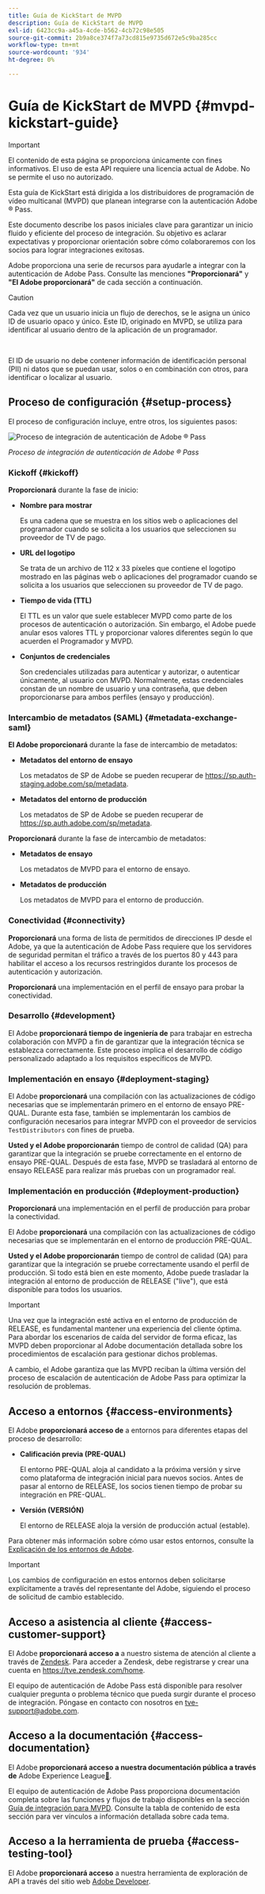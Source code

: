 ```yaml
---
title: Guía de KickStart de MVPD
description: Guía de KickStart de MVPD
exl-id: 6423cc9a-a45a-4cde-b562-4cb72c98e505
source-git-commit: 2b9a8ce374f7a73cd815e9735d672e5c9ba285cc
workflow-type: tm+mt
source-wordcount: '934'
ht-degree: 0%

---
```


# Guía de KickStart de MVPD {#mvpd-kickstart-guide}

>[!IMPORTANT]
>
> El contenido de esta página se proporciona únicamente con fines informativos. El uso de esta API requiere una licencia actual de Adobe. No se permite el uso no autorizado.

Esta guía de KickStart está dirigida a los distribuidores de programación de vídeo multicanal (MVPD) que planean integrarse con la autenticación Adobe ® Pass.

Este documento describe los pasos iniciales clave para garantizar un inicio fluido y eficiente del proceso de integración. Su objetivo es aclarar expectativas y proporcionar orientación sobre cómo colaboraremos con los socios para lograr integraciones exitosas.

Adobe proporciona una serie de recursos para ayudarle a integrar con la autenticación de Adobe Pass. Consulte las menciones **&quot;Proporcionará&quot;** y **&quot;El Adobe proporcionará&quot;** de cada sección a continuación.

>[!CAUTION]
>
> Cada vez que un usuario inicia un flujo de derechos, se le asigna un único ID de usuario opaco y único. Este ID, originado en MVPD, se utiliza para identificar al usuario dentro de la aplicación de un programador.
>
> <br/>
>
> El ID de usuario no debe contener información de identificación personal (PII) ni datos que se puedan usar, solos o en combinación con otros, para identificar o localizar al usuario.

## Proceso de configuración {#setup-process}

El proceso de configuración incluye, entre otros, los siguientes pasos:

![Proceso de integración de autenticación de Adobe ® Pass](../assets/mvpd-int-lifecycle.png)

*Proceso de integración de autenticación de Adobe ® Pass*

### Kickoff {#kickoff}

**Proporcionará** durante la fase de inicio:

* **Nombre para mostrar**

  Es una cadena que se muestra en los sitios web o aplicaciones del programador cuando se solicita a los usuarios que seleccionen su proveedor de TV de pago.

* **URL del logotipo**

  Se trata de un archivo de 112 x 33 píxeles que contiene el logotipo mostrado en las páginas web o aplicaciones del programador cuando se solicita a los usuarios que seleccionen su proveedor de TV de pago.

* **Tiempo de vida (TTL)**

  El TTL es un valor que suele establecer MVPD como parte de los procesos de autenticación o autorización. Sin embargo, el Adobe puede anular esos valores TTL y proporcionar valores diferentes según lo que acuerden el Programador y MVPD.

* **Conjuntos de credenciales**

  Son credenciales utilizadas para autenticar y autorizar, o autenticar únicamente, al usuario con MVPD. Normalmente, estas credenciales constan de un nombre de usuario y una contraseña, que deben proporcionarse para ambos perfiles (ensayo y producción).

### Intercambio de metadatos (SAML) {#metadata-exchange-saml}

**El Adobe proporcionará** durante la fase de intercambio de metadatos:

* **Metadatos del entorno de ensayo**

  Los metadatos de SP de Adobe se pueden recuperar de https://sp.auth-staging.adobe.com/sp/metadata.

* **Metadatos del entorno de producción**

  Los metadatos de SP de Adobe se pueden recuperar de https://sp.auth.adobe.com/sp/metadata.

**Proporcionará** durante la fase de intercambio de metadatos:

* **Metadatos de ensayo**

  Los metadatos de MVPD para el entorno de ensayo.

* **Metadatos de producción**

  Los metadatos de MVPD para el entorno de producción.

### Conectividad {#connectivity}

**Proporcionará** una forma de lista de permitidos de direcciones IP desde el Adobe, ya que la autenticación de Adobe Pass requiere que los servidores de seguridad permitan el tráfico a través de los puertos 80 y 443 para habilitar el acceso a los recursos restringidos durante los procesos de autenticación y autorización.

**Proporcionará** una implementación en el perfil de ensayo para probar la conectividad.

### Desarrollo {#development}

El Adobe **proporcionará tiempo de ingeniería de** para trabajar en estrecha colaboración con MVPD a fin de garantizar que la integración técnica se establezca correctamente. Este proceso implica el desarrollo de código personalizado adaptado a los requisitos específicos de MVPD.

### Implementación en ensayo {#deployment-staging}

El Adobe **proporcionará** una compilación con las actualizaciones de código necesarias que se implementarán primero en el entorno de ensayo PRE-QUAL. Durante esta fase, también se implementarán los cambios de configuración necesarios para integrar MVPD con el proveedor de servicios `TestDistributors` con fines de prueba.

**Usted y el Adobe proporcionarán** tiempo de control de calidad (QA) para garantizar que la integración se pruebe correctamente en el entorno de ensayo PRE-QUAL. Después de esta fase, MVPD se trasladará al entorno de ensayo RELEASE para realizar más pruebas con un programador real.

### Implementación en producción {#deployment-production}

**Proporcionará** una implementación en el perfil de producción para probar la conectividad.

El Adobe **proporcionará** una compilación con las actualizaciones de código necesarias que se implementarán en el entorno de producción PRE-QUAL.

**Usted y el Adobe proporcionarán** tiempo de control de calidad (QA) para garantizar que la integración se pruebe correctamente usando el perfil de producción. Si todo está bien en este momento, Adobe puede trasladar la integración al entorno de producción de RELEASE (&quot;live&quot;), que está disponible para todos los usuarios.

>[!IMPORTANT]
>
> Una vez que la integración esté activa en el entorno de producción de RELEASE, es fundamental mantener una experiencia del cliente óptima. Para abordar los escenarios de caída del servidor de forma eficaz, las MVPD deben proporcionar al Adobe documentación detallada sobre los procedimientos de escalación para gestionar dichos problemas.
>
> A cambio, el Adobe garantiza que las MVPD reciban la última versión del proceso de escalación de autenticación de Adobe Pass para optimizar la resolución de problemas.

## Acceso a entornos {#access-environments}

El Adobe **proporcionará acceso de** a entornos para diferentes etapas del proceso de desarrollo:

* **Calificación previa (PRE-QUAL)**

  El entorno PRE-QUAL aloja al candidato a la próxima versión y sirve como plataforma de integración inicial para nuevos socios. Antes de pasar al entorno de RELEASE, los socios tienen tiempo de probar su integración en PRE-QUAL.

* **Versión (VERSIÓN)**

  El entorno de RELEASE aloja la versión de producción actual (estable).

Para obtener más información sobre cómo usar estos entornos, consulte la [Explicación de los entornos de Adobe](/help/authentication/notes-technical/environments/understanding-the-adobe-environments.md).

>[!IMPORTANT]
> 
> Los cambios de configuración en estos entornos deben solicitarse explícitamente a través del representante del Adobe, siguiendo el proceso de solicitud de cambio establecido.

## Acceso a asistencia al cliente {#access-customer-support}

El Adobe **proporcionará acceso a** a nuestro sistema de atención al cliente a través de [Zendesk](https://tve.zendesk.com/home). Para acceder a Zendesk, debe registrarse y crear una cuenta en https://tve.zendesk.com/home.

El equipo de autenticación de Adobe Pass está disponible para resolver cualquier pregunta o problema técnico que pueda surgir durante el proceso de integración. Póngase en contacto con nosotros en [tve-support@adobe.com](mailto:tve-support@adobe.com).

## Acceso a la documentación {#access-documentation}

El Adobe **proporcionará acceso a nuestra documentación pública a través de** Adobe Experience League[&#128279;](https://experienceleague.adobe.com/es/docs/pass/authentication/home).

El equipo de autenticación de Adobe Pass proporciona documentación completa sobre las funciones y flujos de trabajo disponibles en la sección [Guía de integración para MVPD](/help/authentication/integration-guide-mvpds/mvpd-integration-guide-overview.md). Consulte la tabla de contenido de esta sección para ver vínculos a información detallada sobre cada tema.

## Acceso a la herramienta de prueba {#access-testing-tool}

El Adobe **proporcionará acceso** a nuestra herramienta de exploración de API a través del sitio web [Adobe Developer](https://developer.adobe.com/adobe-pass/).
